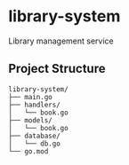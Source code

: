 # library-system
Library management service

## Project Structure
    library-system/
    ├── main.go
    ├── handlers/
    │   └── book.go
    ├── models/
    │   └── book.go
    ├── database/
    │   └── db.go
    └── go.mod
